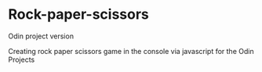 # Rock-paper-scissors
Odin project version

Creating rock paper scissors game in the console via javascript for the Odin Projects
